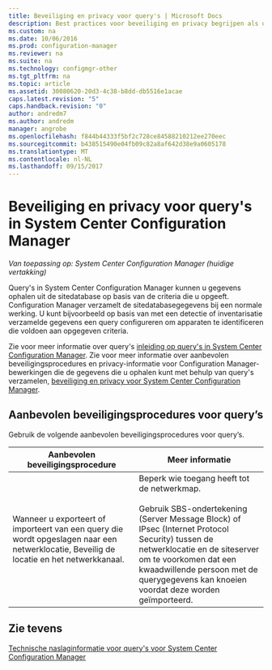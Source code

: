 ```yaml
---
title: Beveiliging en privacy voor query's | Microsoft Docs
description: Best practices voor beveiliging en privacy begrijpen als u een query voor gegevens uit de sitedatabase.
ms.custom: na
ms.date: 10/06/2016
ms.prod: configuration-manager
ms.reviewer: na
ms.suite: na
ms.technology: configmgr-other
ms.tgt_pltfrm: na
ms.topic: article
ms.assetid: 30080620-20d3-4c38-b8dd-db5516e1acae
caps.latest.revision: "5"
caps.handback.revision: "0"
author: andredm7
ms.author: andredm
manager: angrobe
ms.openlocfilehash: f844b44333f5bf2c728ce84588210212ee270eec
ms.sourcegitcommit: b438515490e04fb09c82a8af642d38e9a0605178
ms.translationtype: MT
ms.contentlocale: nl-NL
ms.lasthandoff: 09/15/2017
---
```

# <a name="security-and-privacy-for-queries-in-system-center-configuration-manager"></a>Beveiliging en privacy voor query's in System Center Configuration Manager

*Van toepassing op: System Center Configuration Manager (huidige vertakking)*

Query's in System Center Configuration Manager kunnen u gegevens ophalen uit de sitedatabase op basis van de criteria die u opgeeft. Configuration Manager verzamelt de sitedatabasegegevens bij een normale werking. U kunt bijvoorbeeld op basis van met een detectie of inventarisatie verzamelde gegevens een query configureren om apparaten te identificeren die voldoen aan opgegeven criteria.  

 Zie voor meer informatie over query's [inleiding op query's in System Center Configuration Manager](../../../core/servers/manage/introduction-to-queries.md). Zie voor meer informatie over aanbevolen beveiligingsprocedures en privacy-informatie voor Configuration Manager-bewerkingen die de gegevens die u ophalen kunt met behulp van query's verzamelen, [beveiliging en privacy voor System Center Configuration Manager](../../../core/plan-design/security/security-and-privacy.md).  

## <a name="security-best-practices-for-queries"></a>Aanbevolen beveiligingsprocedures voor query’s  
 Gebruik de volgende aanbevolen beveiligingsprocedures voor query’s.  

|Aanbevolen beveiligingsprocedure|Meer informatie|  
|----------------------------|----------------------|  
|Wanneer u exporteert of importeert van een query die wordt opgeslagen naar een netwerklocatie, Beveilig de locatie en het netwerkkanaal.|Beperk wie toegang heeft tot de netwerkmap.<br /><br /> Gebruik SBS-ondertekening (Server Message Block) of IPsec (Internet Protocol Security) tussen de netwerklocatie en de siteserver om te voorkomen dat een kwaadwillende persoon met de querygegevens kan knoeien voordat deze worden geïmporteerd.|  

## <a name="see-also"></a>Zie tevens  
 [Technische naslaginformatie voor query's voor System Center Configuration Manager](../../../core/servers/manage/queries-technical-reference.md)
